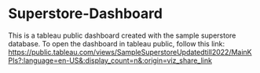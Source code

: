 # Superstore-Dashboard
This is a tableau public dashboard created with the sample superstore database.
To open the dashboard in tableau public, follow this link: https://public.tableau.com/views/SampleSuperstoreUpdatedtill2022/MainKPIs?:language=en-US&:display_count=n&:origin=viz_share_link

